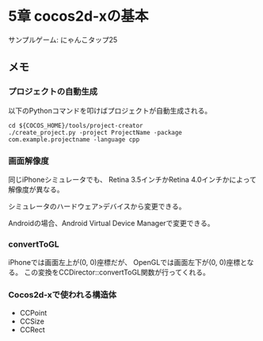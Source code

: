 # 5章 cocos2d-xの基本

サンプルゲーム: にゃんこタップ25

## メモ

### プロジェクトの自動生成

以下のPythonコマンドを叩けばプロジェクトが自動生成される。

    cd ${COCOS_HOME}/tools/project-creator
    ./create_project.py -project ProjectName -package com.example.projectname -language cpp

### 画面解像度

同じiPhoneシミュレータでも、
Retina 3.5インチかRetina 4.0インチかによって解像度が異なる。

シミュレータのハードウェア>デバイスから変更できる。

Androidの場合、Android Virtual Device Managerで変更できる。

### convertToGL

iPhoneでは画面左上が(0, 0)座標だが、
OpenGLでは画面左下が(0, 0)座標となる。
この変換をCCDirector::convertToGL関数が行ってくれる。

### Cocos2d-xで使われる構造体

- CCPoint
- CCSize
- CCRect
